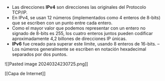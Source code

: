 - Las direcciones  **IPv4** son direcciones las originales del Protocolo TCP/IP.
- En IPv4, se usan 12 números (implementados como 4 enteros de 8-bits) que se escriben con un punto entre cada entero.
- Como el mayor valor que podemos representar con un entero no signado de 8-bits es 255, los cuatro enteros juntos pueden codificar aproximadamente 4,2 billones de direcciones IP únicas.
- **IPv6** fue creado para superar este límite, usando 8 enteros de 16-bits. – Los números generalmente se escriben en notación hexadecimal separados por dos puntos.
 
![[Pasted image 20240324230725.png]]

[[Capa de Internet]]


